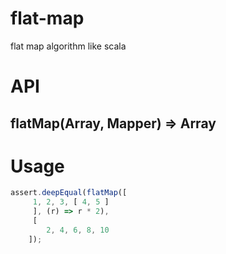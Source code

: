 # flat-map
flat map algorithm like scala

# API

## flatMap(Array, Mapper) => Array

# Usage

```js
assert.deepEqual(flatMap([
     1, 2, 3, [ 4, 5 ]
     ], (r) => r * 2),
     [
        2, 4, 6, 8, 10
    ]);
```
